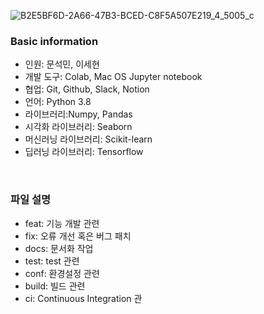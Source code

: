 
![B2E5BF6D-2A66-47B3-BCED-C8F5A507E219_4_5005_c](https://user-images.githubusercontent.com/86671456/167068824-f497b9ce-f68e-4168-a168-935076d296df.jpeg)


### Basic information

- 인원: 문석민, 이세현
- 개발 도구: Colab, Mac OS Jupyter notebook
- 협업: Git, Github, Slack, Notion
- 언어: Python 3.8
- 라이브러리:Numpy, Pandas
- 시각화 라이브러리: Seaborn
- 머신러닝 라이브러리: Scikit-learn
- 딥러닝 라이브러리: Tensorflow


<br>

### 파일 설명

- feat: 기능 개발 관련
- fix: 오류 개선 혹은 버그 패치
- docs: 문서화 작업
- test: test 관련
- conf: 환경설정 관련
- build: 빌드 관련
- ci: Continuous Integration 관
